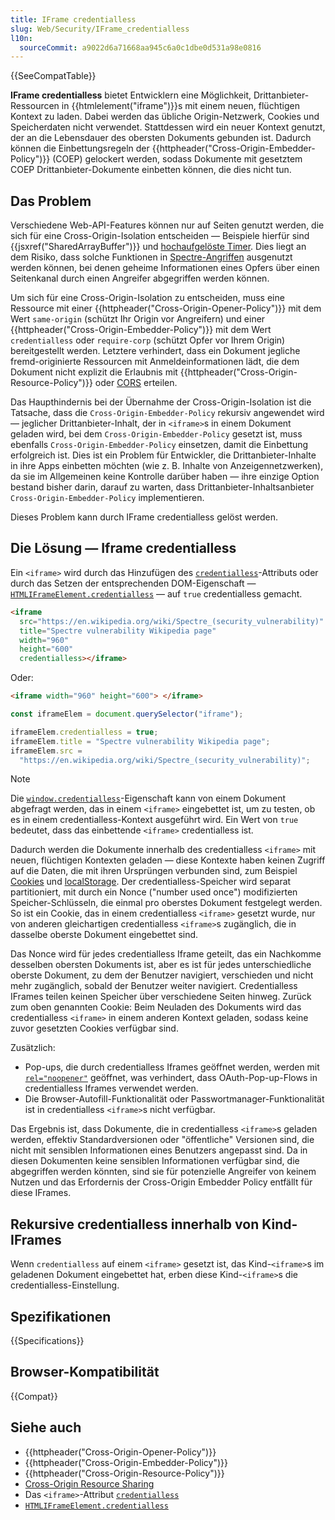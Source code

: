 ```yaml
---
title: IFrame credentialless
slug: Web/Security/IFrame_credentialless
l10n:
  sourceCommit: a9022d6a71668aa945c6a0c1dbe0d531a98e0816
---
```


{{SeeCompatTable}}

**IFrame credentialless** bietet Entwicklern eine Möglichkeit, Drittanbieter-Ressourcen in {{htmlelement("iframe")}}s mit einem neuen, flüchtigen Kontext zu laden. Dabei werden das übliche Origin-Netzwerk, Cookies und Speicherdaten nicht verwendet. Stattdessen wird ein neuer Kontext genutzt, der an die Lebensdauer des obersten Dokuments gebunden ist. Dadurch können die Einbettungsregeln der {{httpheader("Cross-Origin-Embedder-Policy")}} (COEP) gelockert werden, sodass Dokumente mit gesetztem COEP Drittanbieter-Dokumente einbetten können, die dies nicht tun.

## Das Problem

Verschiedene Web-API-Features können nur auf Seiten genutzt werden, die sich für eine Cross-Origin-Isolation entscheiden — Beispiele hierfür sind {{jsxref("SharedArrayBuffer")}} und [hochaufgelöste Timer](/de/docs/Web/API/DOMHighResTimeStamp). Dies liegt an dem Risiko, dass solche Funktionen in [Spectre-Angriffen](https://spectreattack.com/spectre.pdf) ausgenutzt werden können, bei denen geheime Informationen eines Opfers über einen Seitenkanal durch einen Angreifer abgegriffen werden können.

Um sich für eine Cross-Origin-Isolation zu entscheiden, muss eine Ressource mit einer {{httpheader("Cross-Origin-Opener-Policy")}} mit dem Wert `same-origin` (schützt Ihr Origin vor Angreifern) und einer {{httpheader("Cross-Origin-Embedder-Policy")}} mit dem Wert `credentialless` oder `require-corp` (schützt Opfer vor Ihrem Origin) bereitgestellt werden. Letztere verhindert, dass ein Dokument jegliche fremd-originierte Ressourcen mit Anmeldeinformationen lädt, die dem Dokument nicht explizit die Erlaubnis mit {{httpheader("Cross-Origin-Resource-Policy")}} oder [CORS](/de/docs/Web/HTTP/Guides/CORS) erteilen.

Das Haupthindernis bei der Übernahme der Cross-Origin-Isolation ist die Tatsache, dass die `Cross-Origin-Embedder-Policy` rekursiv angewendet wird — jeglicher Drittanbieter-Inhalt, der in `<iframe>`s in einem Dokument geladen wird, bei dem `Cross-Origin-Embedder-Policy` gesetzt ist, muss ebenfalls `Cross-Origin-Embedder-Policy` einsetzen, damit die Einbettung erfolgreich ist. Dies ist ein Problem für Entwickler, die Drittanbieter-Inhalte in ihre Apps einbetten möchten (wie z. B. Inhalte von Anzeigennetzwerken), da sie im Allgemeinen keine Kontrolle darüber haben — ihre einzige Option bestand bisher darin, darauf zu warten, dass Drittanbieter-Inhaltsanbieter `Cross-Origin-Embedder-Policy` implementieren.

Dieses Problem kann durch IFrame credentialless gelöst werden.

## Die Lösung — Iframe credentialless

Ein `<iframe>` wird durch das Hinzufügen des [`credentialless`](/de/docs/Web/HTML/Reference/Elements/iframe#credentialless)-Attributs oder durch das Setzen der entsprechenden DOM-Eigenschaft — [`HTMLIFrameElement.credentialless`](/de/docs/Web/API/HTMLIFrameElement/credentialless) — auf `true` credentialless gemacht.

```html
<iframe
  src="https://en.wikipedia.org/wiki/Spectre_(security_vulnerability)"
  title="Spectre vulnerability Wikipedia page"
  width="960"
  height="600"
  credentialless></iframe>
```

Oder:

```html
<iframe width="960" height="600"> </iframe>
```

```js
const iframeElem = document.querySelector("iframe");

iframeElem.credentialless = true;
iframeElem.title = "Spectre vulnerability Wikipedia page";
iframeElem.src =
  "https://en.wikipedia.org/wiki/Spectre_(security_vulnerability)";
```

> [!NOTE]
> Die [`window.credentialless`](/de/docs/Web/API/Window/credentialless)-Eigenschaft kann von einem Dokument abgefragt werden, das in einem `<iframe>` eingebettet ist, um zu testen, ob es in einem credentialless-Kontext ausgeführt wird. Ein Wert von `true` bedeutet, dass das einbettende `<iframe>` credentialless ist.

Dadurch werden die Dokumente innerhalb des credentialless `<iframe>` mit neuen, flüchtigen Kontexten geladen — diese Kontexte haben keinen Zugriff auf die Daten, die mit ihren Ursprüngen verbunden sind, zum Beispiel [Cookies](/de/docs/Web/HTTP/Guides/Cookies) und [localStorage](/de/docs/Web/API/Window/localStorage). Der credentialless-Speicher wird separat partitioniert, mit durch ein Nonce ("number used once") modifizierten Speicher-Schlüsseln, die einmal pro oberstes Dokument festgelegt werden. So ist ein Cookie, das in einem credentialless `<iframe>` gesetzt wurde, nur von anderen gleichartigen credentialless `<iframe>`s zugänglich, die in dasselbe oberste Dokument eingebettet sind.

Das Nonce wird für jedes credentialless Iframe geteilt, das ein Nachkomme desselben obersten Dokuments ist, aber es ist für jedes unterschiedliche oberste Dokument, zu dem der Benutzer navigiert, verschieden und nicht mehr zugänglich, sobald der Benutzer weiter navigiert. Credentialless IFrames teilen keinen Speicher über verschiedene Seiten hinweg. Zurück zum oben genannten Cookie: Beim Neuladen des Dokuments wird das credentialless `<iframe>` in einem anderen Kontext geladen, sodass keine zuvor gesetzten Cookies verfügbar sind.

Zusätzlich:

- Pop-ups, die durch credentialless Iframes geöffnet werden, werden mit [`rel="noopener"`](/de/docs/Web/HTML/Reference/Attributes/rel/noopener) geöffnet, was verhindert, dass OAuth-Pop-up-Flows in credentialless Iframes verwendet werden.
- Die Browser-Autofill-Funktionalität oder Passwortmanager-Funktionalität ist in credentialless `<iframe>`s nicht verfügbar.

Das Ergebnis ist, dass Dokumente, die in credentialless `<iframe>`s geladen werden, effektiv Standardversionen oder "öffentliche" Versionen sind, die nicht mit sensiblen Informationen eines Benutzers angepasst sind. Da in diesen Dokumenten keine sensiblen Informationen verfügbar sind, die abgegriffen werden könnten, sind sie für potenzielle Angreifer von keinem Nutzen und das Erfordernis der Cross-Origin Embedder Policy entfällt für diese IFrames.

## Rekursive credentialless innerhalb von Kind-IFrames

Wenn `credentialless` auf einem `<iframe>` gesetzt ist, das Kind-`<iframe>`s im geladenen Dokument eingebettet hat, erben diese Kind-`<iframe>`s die credentialless-Einstellung.

## Spezifikationen

{{Specifications}}

## Browser-Kompatibilität

{{Compat}}

## Siehe auch

- {{httpheader("Cross-Origin-Opener-Policy")}}
- {{httpheader("Cross-Origin-Embedder-Policy")}}
- {{httpheader("Cross-Origin-Resource-Policy")}}
- [Cross-Origin Resource Sharing](/de/docs/Web/HTTP/Guides/CORS)
- Das `<iframe>`-Attribut [`credentialless`](/de/docs/Web/HTML/Reference/Elements/iframe#credentialless)
- [`HTMLIFrameElement.credentialless`](/de/docs/Web/API/HTMLIFrameElement/credentialless)
